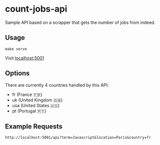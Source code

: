 # count-jobs-api

Sample API based on a scrapper that gets the number of jobs from indeed.

## Usage

```
make serve
```

Visit [localhost:5001](http://localhost:5001)

## Options

There are currently 4 countries handled by this API:

- fr (France 🇫🇷)
- uk (United Kingdom 🇬🇧)
- usa (United States 🇺🇸)
- pt (Portugal 🇵🇹)

## Example Requests

```
http://localhost:5001/api?term=Javascript&location=Paris&country=fr
```
